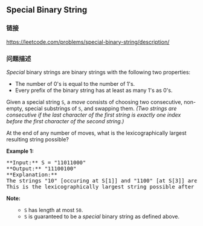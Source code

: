 ## Special Binary String  
### 链接  
https://leetcode.com/problems/special-binary-string/description/  
### 问题描述

*Special* binary strings are binary strings with the following two properties:



- The number of 0's is equal to the number of 1's.
- Every prefix of the binary string has at least as many 1's as 0's.



Given a special string `S`, a *move* consists of choosing two consecutive, non-empty, special substrings of `S`, and swapping them.  *(Two strings are consecutive if the last character of the first string is exactly one index before the first character of the second string.)*



At the end of any number of moves, what is the lexicographically largest resulting string possible?


**Example 1:**<br />
<pre>
**Input:** S = "11011000"
**Output:** "11100100"
**Explanation:**
The strings "10" [occuring at S[1]] and "1100" [at S[3]] are swapped.
This is the lexicographically largest string possible after some number of swaps.
</pre>


**Note:**<ol>
- `S` has length at most `50`.
- `S` is guaranteed to be a *special* binary string as defined above.
</ol>
